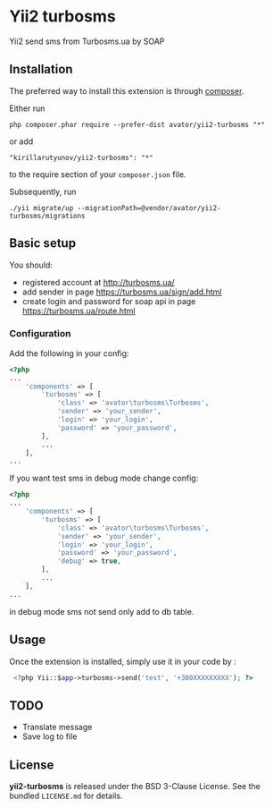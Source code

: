 Yii2 turbosms
=============
Yii2 send sms from Turbosms.ua by SOAP

Installation
------------

The preferred way to install this extension is through [composer](http://getcomposer.org/download/).

Either run

```
php composer.phar require --prefer-dist avator/yii2-turbosms "*"
```

or add

```
"kirillarutyunov/yii2-turbosms": "*"
```

to the require section of your `composer.json` file.

Subsequently, run

```
./yii migrate/up --migrationPath=@vendor/avator/yii2-turbosms/migrations
```

## Basic setup

You should:
* registered account at http://turbosms.ua/
* add sender in page https://turbosms.ua/sign/add.html
* create login and password for soap api in page https://turbosms.ua/route.html

### Configuration

Add the following in your config:

```php
<?php
...
    'components' => [
        'turbosms' => [
            'class' => 'avator\turbosms\Turbosms',
            'sender' => 'your_sender',
            'login' => 'your_login',
            'password' => 'your_password',
        ],
        ...
    ],
...
```
If you want test sms in debug mode change config:
```php
<?php
...
    'components' => [
        'turbosms' => [
            'class' => 'avator\turbosms\Turbosms',
            'sender' => 'your_sender',
            'login' => 'your_login',
            'password' => 'your_password',
            'debug' => true,
        ],
        ...
    ],
...
```
in debug mode sms not send only add to db table.

Usage
-----

Once the extension is installed, simply use it in your code by  :

```php
 <?php Yii::$app->turbosms->send('test', '+380XXXXXXXXX'); ?>
 ```

TODO
-----
* Translate message
* Save log to file

## License

**yii2-turbosms** is released under the BSD 3-Clause License. See the bundled `LICENSE.md` for details.
